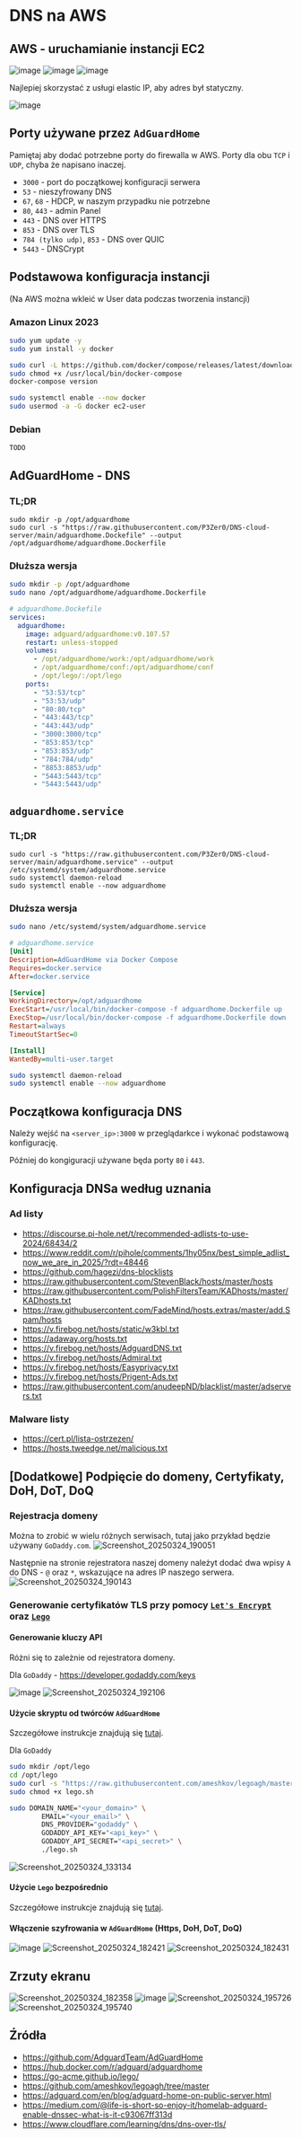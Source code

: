 # DNS na AWS

## AWS - uruchamianie instancji EC2
![image](https://github.com/user-attachments/assets/09cae5d3-9116-4d6d-bd0c-df7ac63d861c)
![image](https://github.com/user-attachments/assets/8175ce4a-b02b-44eb-9c51-53dfcba81b32)
![image](https://github.com/user-attachments/assets/dd07fcd4-832e-4926-b7fa-c322056b4252)

Najlepiej skorzystać z usługi elastic IP, aby adres był statyczny.

![image](https://github.com/user-attachments/assets/f31069d9-ab62-4056-ae7a-4d20f7e8f5df)

## Porty używane przez `AdGuardHome`
Pamiętaj aby dodać potrzebne porty do firewalla w AWS.
Porty dla obu `TCP` i `UDP`, chyba że napisano inaczej.

- `3000` - port do początkowej konfiguracji serwera
- `53` - nieszyfrowany DNS
- `67`, `68` - HDCP, w naszym przypadku nie potrzebne
- `80`, `443` - admin Panel
- `443` - DNS over HTTPS
- `853` - DNS over TLS
- `784 (tylko udp)`, `853` - DNS over QUIC
- `5443` - DNSCrypt

## Podstawowa konfiguracja instancji
(Na AWS można wkleić w User data podczas tworzenia instancji)
### Amazon Linux 2023
```bash
sudo yum update -y
sudo yum install -y docker

sudo curl -L https://github.com/docker/compose/releases/latest/download/docker-compose-$(uname -s)-$(uname -m) -o /usr/local/bin/docker-compose
sudo chmod +x /usr/local/bin/docker-compose
docker-compose version

sudo systemctl enable --now docker
sudo usermod -a -G docker ec2-user
```
### Debian
`TODO`

## AdGuardHome - DNS
### TL;DR
```shell
sudo mkdir -p /opt/adguardhome
sudo curl -s "https://raw.githubusercontent.com/P3Zer0/DNS-cloud-server/main/adguardhome.Dockefile" --output /opt/adguardhome/adguardhome.Dockerfile
```
### Dłuższa wersja
```bash
sudo mkdir -p /opt/adguardhome
sudo nano /opt/adguardhome/adguardhome.Dockerfile
```
```yaml
# adguardhome.Dockefile
services:
  adguardhome:
    image: adguard/adguardhome:v0.107.57
    restart: unless-stopped
    volumes:
      - /opt/adguardhome/work:/opt/adguardhome/work
      - /opt/adguardhome/conf:/opt/adguardhome/conf
      - /opt/lego/:/opt/lego
    ports:
      - "53:53/tcp"
      - "53:53/udp"
      - "80:80/tcp"
      - "443:443/tcp"
      - "443:443/udp"
      - "3000:3000/tcp"
      - "853:853/tcp"
      - "853:853/udp"
      - "784:784/udp"
      - "8853:8853/udp"
      - "5443:5443/tcp"
      - "5443:5443/udp"
```

## `adguardhome.service`
### TL;DR
```shell
sudo curl -s "https://raw.githubusercontent.com/P3Zer0/DNS-cloud-server/main/adguardhome.service" --output /etc/systemd/system/adguardhome.service
sudo systemctl daemon-reload
sudo systemctl enable --now adguardhome
```
### Dłuższa wersja
```bash
sudo nano /etc/systemd/system/adguardhome.service
```
```ini
# adguardhome.service
[Unit]
Description=AdGuardHome via Docker Compose
Requires=docker.service
After=docker.service

[Service]
WorkingDirectory=/opt/adguardhome
ExecStart=/usr/local/bin/docker-compose -f adguardhome.Dockerfile up
ExecStop=/usr/local/bin/docker-compose -f adguardhome.Dockerfile down
Restart=always
TimeoutStartSec=0

[Install]
WantedBy=multi-user.target
```
```bash
sudo systemctl daemon-reload
sudo systemctl enable --now adguardhome
```

## Początkowa konfiguracja DNS
Należy wejść na `<server_ip>:3000` w przeglądarkce i wykonać podstawową konfigurację.

Później do kongiguracji używane będa porty `80` i `443`.

## Konfiguracja DNSa według uznania

### Ad listy
- https://discourse.pi-hole.net/t/recommended-adlists-to-use-2024/68434/2
- https://www.reddit.com/r/pihole/comments/1hy05nx/best_simple_adlist_now_we_are_in_2025/?rdt=48446
- https://github.com/hagezi/dns-blocklists
- https://raw.githubusercontent.com/StevenBlack/hosts/master/hosts
- https://raw.githubusercontent.com/PolishFiltersTeam/KADhosts/master/KADhosts.txt
- https://raw.githubusercontent.com/FadeMind/hosts.extras/master/add.Spam/hosts
- https://v.firebog.net/hosts/static/w3kbl.txt
- https://adaway.org/hosts.txt
- https://v.firebog.net/hosts/AdguardDNS.txt
- https://v.firebog.net/hosts/Admiral.txt
- https://v.firebog.net/hosts/Easyprivacy.txt
- https://v.firebog.net/hosts/Prigent-Ads.txt
- https://raw.githubusercontent.com/anudeepND/blacklist/master/adservers.txt

### Malware listy
- https://cert.pl/lista-ostrzezen/
- https://hosts.tweedge.net/malicious.txt

## [Dodatkowe] Podpięcie do domeny, Certyfikaty, DoH, DoT, DoQ
### Rejestracja domeny
Można to zrobić w wielu różnych serwisach, tutaj jako przykład będzie używany `GoDaddy.com`.
![Screenshot_20250324_190051](https://github.com/user-attachments/assets/13222c0f-cdcf-4d16-86f3-b41a045e583a)

Następnie na stronie rejestratora naszej domeny należyt dodać dwa wpisy `A` do DNS - `@` oraz `*`, wskazujące na adres IP naszego serwera.
![Screenshot_20250324_190143](https://github.com/user-attachments/assets/820971b3-a5bc-4167-997e-5d70acaabb96)

### Generowanie certyfikatów TLS przy pomocy [`Let's Encrypt`](https://letsencrypt.org/) oraz [`Lego`](https://go-acme.github.io/lego/)
#### Generowanie kluczy API
Różni się to zależnie od rejestratora domeny.

Dla `GoDaddy` - https://developer.godaddy.com/keys

![image](https://github.com/user-attachments/assets/4848a047-de43-4745-8a8c-6817583cbf95)
![Screenshot_20250324_192106](https://github.com/user-attachments/assets/a756947a-49b0-4480-a9c6-a011a0c16b1c)

#### Użycie skryptu od twórców `AdGuardHome`
Szczegółowe instrukcje znajdują się [tutaj](https://github.com/ameshkov/legoagh).

Dla `GoDaddy`
```bash
sudo mkdir /opt/lego
cd /opt/lego
sudo curl -s "https://raw.githubusercontent.com/ameshkov/legoagh/master/lego.sh" --output lego.sh
sudo chmod +x lego.sh
```
```bash
sudo DOMAIN_NAME="<your_domain>" \
		EMAIL="<your_email>" \
		DNS_PROVIDER="godaddy" \
		GODADDY_API_KEY="<api_key>" \
		GODADDY_API_SECRET="<api_secret>" \
		./lego.sh
```
![Screenshot_20250324_133134](https://github.com/user-attachments/assets/afb0008a-3e7a-4183-89a7-22ca521432d6)


#### Użycie `Lego` bezpośrednio
Szczegółowe instrukcje znajdują się [tutaj](https://go-acme.github.io/lego/).

#### Włączenie szyfrowania w `AdGuardHome` (Https, DoH, DoT, DoQ)

![image](https://github.com/user-attachments/assets/184db586-fc10-45e2-a460-06355613a773)
![Screenshot_20250324_182421](https://github.com/user-attachments/assets/8e51ce9c-e178-48fb-a574-11436256542d)
![Screenshot_20250324_182431](https://github.com/user-attachments/assets/ec220bcb-937f-4b5a-bbd1-fcc5dd9eca00)


## Zrzuty ekranu

![Screenshot_20250324_182358](https://github.com/user-attachments/assets/589fe39f-b5d3-4f66-b8e5-878e548ddda5)
![image](https://github.com/user-attachments/assets/bf89e161-6b0f-484f-88f3-c44cbee9ff63)
![Screenshot_20250324_195726](https://github.com/user-attachments/assets/a31863ab-5083-4b4d-b7d8-7a31c6a84991)
![Screenshot_20250324_195740](https://github.com/user-attachments/assets/321f59e8-f226-4ec9-9413-6fb078388999)


## Źródła
- https://github.com/AdguardTeam/AdGuardHome
- https://hub.docker.com/r/adguard/adguardhome
- https://go-acme.github.io/lego/
- https://github.com/ameshkov/legoagh/tree/master
- https://adguard.com/en/blog/adguard-home-on-public-server.html
- https://medium.com/@life-is-short-so-enjoy-it/homelab-adguard-enable-dnssec-what-is-it-c93067ff313d
- https://www.cloudflare.com/learning/dns/dns-over-tls/
